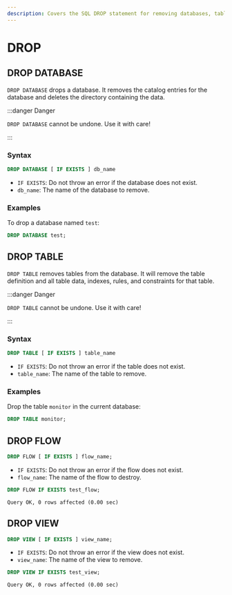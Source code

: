 ```yaml
---
description: Covers the SQL DROP statement for removing databases, tables, flows, and views in GreptimeDB, including syntax, examples.
---
```


# DROP

## DROP DATABASE

`DROP DATABASE` drops a database. It removes the catalog entries for the database and deletes the directory containing the data.

:::danger Danger

`DROP DATABASE` cannot be undone. Use it with care!

:::

### Syntax

```sql
DROP DATABASE [ IF EXISTS ] db_name
```

- `IF EXISTS`: Do not throw an error if the database does not exist.
- `db_name`: The name of the database to remove.

### Examples

To drop a database named `test`:

```sql
DROP DATABASE test;
```


## DROP TABLE

`DROP TABLE` removes tables from the database. It will remove the table definition and all table data, indexes, rules, and constraints for that table.

:::danger Danger

`DROP TABLE` cannot be undone. Use it with care!

:::

### Syntax

```sql
DROP TABLE [ IF EXISTS ] table_name
```

- `IF EXISTS`: Do not throw an error if the table does not exist.
- `table_name`: The name of the table to remove.


### Examples

Drop the table `monitor` in the current database:
  
```sql
DROP TABLE monitor;
```


## DROP FLOW

```sql
DROP FLOW [ IF EXISTS ] flow_name;
```

- `IF EXISTS`: Do not throw an error if the flow does not exist.
- `flow_name`: The name of the flow to destroy.

```sql
DROP FLOW IF EXISTS test_flow;
```

```
Query OK, 0 rows affected (0.00 sec)
```

## DROP VIEW

```sql
DROP VIEW [ IF EXISTS ] view_name;
```

- `IF EXISTS`: Do not throw an error if the view does not exist.
- `view_name`: The name of the view to remove.

```sql
DROP VIEW IF EXISTS test_view;
```

```
Query OK, 0 rows affected (0.00 sec)
```
